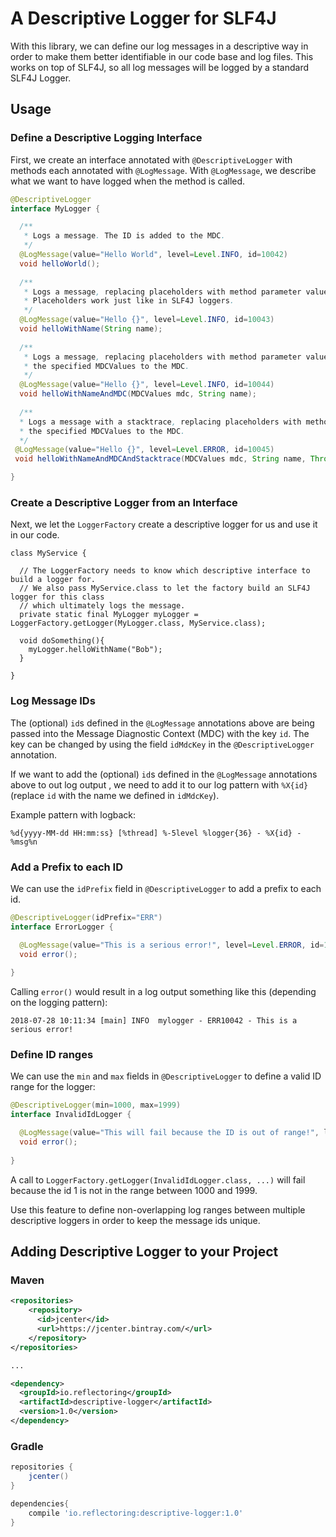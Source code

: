 # A Descriptive Logger for SLF4J

With this library, we can define our log messages in a descriptive way in order
to make them better identifiable in our code base and log files. This works on top
of SLF4J, so all log messages will be logged by a standard SLF4J Logger.

## Usage

### Define a Descriptive Logging Interface

First, we create an interface annotated with `@DescriptiveLogger` with methods
each annotated with `@LogMessage`. With `@LogMessage`, we describe what we
want to have logged when the method is called.

```java
@DescriptiveLogger
interface MyLogger {

  /**
   * Logs a message. The ID is added to the MDC.
   */
  @LogMessage(value="Hello World", level=Level.INFO, id=10042)
  void helloWorld();
  
  /**
   * Logs a message, replacing placeholders with method parameter values.
   * Placeholders work just like in SLF4J loggers.
   */
  @LogMessage(value="Hello {}", level=Level.INFO, id=10043)
  void helloWithName(String name);
  
  /**
   * Logs a message, replacing placeholders with method parameter values and adding 
   * the specified MDCValues to the MDC.
   */
  @LogMessage(value="Hello {}", level=Level.INFO, id=10044)
  void helloWithNameAndMDC(MDCValues mdc, String name);
  
  /**
  * Logs a message with a stacktrace, replacing placeholders with method parameter values and adding 
  * the specified MDCValues to the MDC.
  */
 @LogMessage(value="Hello {}", level=Level.ERROR, id=10045)
 void helloWithNameAndMDCAndStacktrace(MDCValues mdc, String name, Throwable t);

}
```

### Create a Descriptive Logger from an Interface

Next, we let the `LoggerFactory` create a descriptive logger for us and use it in our code.

```
class MyService {
  
  // The LoggerFactory needs to know which descriptive interface to build a logger for.
  // We also pass MyService.class to let the factory build an SLF4J logger for this class
  // which ultimately logs the message. 
  private static final MyLogger myLogger = LoggerFactory.getLogger(MyLogger.class, MyService.class);
  
  void doSomething(){
    myLogger.helloWithName("Bob");
  }
  
} 
```

### Log Message IDs

The (optional) `id`s defined in the `@LogMessage` annotations above are being passed into
the Message Diagnostic Context (MDC) with the key `id`. The key can be changed by using
the field `idMdcKey` in the `@DescriptiveLogger` annotation.

If we want to add the (optional) `id`s defined in the `@LogMessage` annotations above to out log output ,
we need to add it to our log pattern with `%X{id}` (replace `id` with the name we defined
in `idMdcKey`).

Example pattern with logback:
```
%d{yyyy-MM-dd HH:mm:ss} [%thread] %-5level %logger{36} - %X{id} - %msg%n
``` 

### Add a Prefix to each ID

We can use the `idPrefix` field in `@DescriptiveLogger` to add a prefix to each id.

```java
@DescriptiveLogger(idPrefix="ERR")
interface ErrorLogger {

  @LogMessage(value="This is a serious error!", level=Level.ERROR, id=10042)
  void error();
  
}
```

Calling `error()` would result in a log output something like this (depending on the 
logging pattern):

```
2018-07-28 10:11:34 [main] INFO  mylogger - ERR10042 - This is a serious error!
```

### Define ID ranges

We can use the `min` and `max` fields in `@DescriptiveLogger` to define a valid ID range
for the logger:

```java
@DescriptiveLogger(min=1000, max=1999)
interface InvalidIdLogger {

  @LogMessage(value="This will fail because the ID is out of range!", level=Level.ERROR, id=1)
  void error();
  
}
```

A call to `LoggerFactory.getLogger(InvalidIdLogger.class, ...)` will fail
because the id 1 is not in the range between 1000 and 1999.

Use this feature to define non-overlapping log ranges between multiple descriptive loggers
in order to keep the message ids unique.

## Adding Descriptive Logger to your Project

### Maven

```xml
<repositories>
    <repository>
      <id>jcenter</id>
      <url>https://jcenter.bintray.com/</url>
    </repository>
</repositories>

...

<dependency>
  <groupId>io.reflectoring</groupId>
  <artifactId>descriptive-logger</artifactId>
  <version>1.0</version>
</dependency>

```

### Gradle

```groovy
repositories {
    jcenter()
}

dependencies{
    compile 'io.reflectoring:descriptive-logger:1.0'
}

```